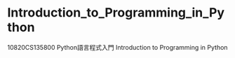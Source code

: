 # Introduction_to_Programming_in_Python
10820CS135800  Python語言程式入門 Introduction to Programming in Python
